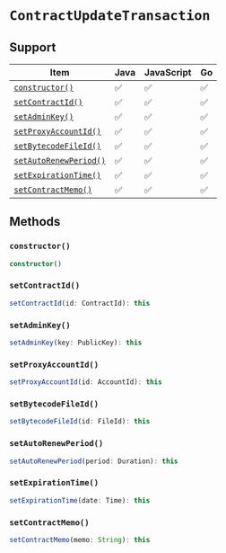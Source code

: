 # `ContractUpdateTransaction`

## Support

| Item | Java | JavaScript | Go
| - | - | - | - |
[`constructor()`](#new) | ✅ | ✅ | ✅
[`setContractId()`](#setContractId) | ✅ | ✅ | ✅
[`setAdminKey()`](#setAdminKey) | ✅ | ✅ | ✅
[`setProxyAccountId()`](#setProxyAccountId) | ✅ | ✅ | ✅
[`setBytecodeFileId()`](#setBytecodeFileId) | ✅ | ✅ | ✅
[`setAutoRenewPeriod()`](#setAutoRenewPeriod) | ✅ | ✅ | ✅
[`setExpirationTime()`](#setExpirationTime) | ✅ | ✅ | ✅
[`setContractMemo()`](#setContractMemo) | ✅ | ✅ | ✅

## Methods

### `constructor()`

```typescript
constructor()
```

### `setContractId()`

```typescript
setContractId(id: ContractId): this
```

### `setAdminKey()`

```typescript
setAdminKey(key: PublicKey): this
```

### `setProxyAccountId()`

```typescript
setProxyAccountId(id: AccountId): this
```

### `setBytecodeFileId()`

```typescript
setBytecodeFileId(id: FileId): this
```

### `setAutoRenewPeriod()`

```typescript
setAutoRenewPeriod(period: Duration): this
```

### `setExpirationTime()`

```typescript
setExpirationTime(date: Time): this
```

### `setContractMemo()`

```typescript
setContractMemo(memo: String): this
```

